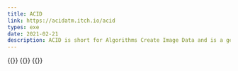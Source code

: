 ```yaml
---
title: ACID
link: https://acidatm.itch.io/acid
types: exe
date: 2021-02-21
description: ACID is short for Algorithms Create Image Data and is a general purpose video synthesizer with a GUI
---
```

{{<img acid-1>}}
{{<img acid-2>}}
{{<img acid-3>}}
